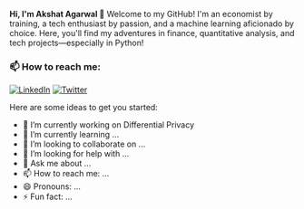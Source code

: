 

<!-- **Akshat-2512/Akshat-2512** is a ✨ _special_ ✨ repository because its `README.md` (this file) appears on your GitHub profile. -->
**Hi, I'm Akshat Agarwal 👋**
Welcome to my GitHub! I'm an economist by training, a tech enthusiast by passion, and a machine learning aficionado by choice. Here, you'll find my adventures in finance, quantitative analysis, and tech projects—especially in Python!


### 📫 How to reach me:
[![LinkedIn](https://img.shields.io/badge/LinkedIn-0A66C2?style=flat&logo=linkedin&logoColor=white)](https://www.linkedin.com/in/akshat-agarwal-847556203/)
[![Twitter](https://img.shields.io/badge/Twitter-1DA1F2?style=flat&logo=twitter&logoColor=white)](https://x.com/AkshatAg2512)


Here are some ideas to get you started:

- 🔭 I’m currently working on Differential Privacy
- 🌱 I’m currently learning ...
- 👯 I’m looking to collaborate on ...
- 🤔 I’m looking for help with ...
- 💬 Ask me about ...
- 📫 How to reach me: ...
- 😄 Pronouns: ...
- ⚡ Fun fact: ...
